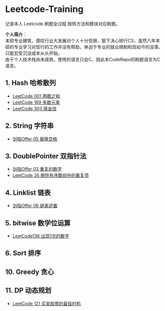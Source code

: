 # Leetcode-Training
记录本人 Leetcode 刷题全过程
按照方法和模块对应刷题。

**个人简介**：  
本硕专业建筑，感叹行业大发展对个人十分受限，狠下决心转行CS，虽然八年本硕的专业学习对现行的工作并没有帮助，单迫于专业的就业限制和现如今的没落，只能忍受沉没成本从头开始。  
由于个人技术栈尚未成熟，使用的语言只会C，因此本CodeRepo的刷题语言为C语言。

## 1. Hash 哈希散列
- [LeetCode 001 两数之和](01%20Hash%20哈希散列/LC001%20两数之和.md)
- [LeetCode 169 多数元素](01%20Hash%20哈希散列/LC169%20多数元素.md)
- [LeetCode 303 赎金信](01%20Hash%20哈希散列/LC383%20赎金信.md)

## 2. String 字符串
- [剑指Offer 05 替换空格](02%20String%20字符串/Offer%2005%20替换空格.md)

## 3. DoublePointer 双指针法
- [剑指Offer 03 重复的数字](03%20DoublePointer%20双指针法/Offer%2003重复的数字.md)
- [LeetCode 26 删除有序数组中的重复项](03%20DoublePointer%20双指针法/LC%2026%20删除有序数组中的重复项.md)

## 4. Linklist 链表
- [剑指Offer 06 链表逆置](04%20LinkList%20链表/链表逆置.md)

## 5. bitwise 数学位运算
- [LeetCode136 出现1次的数字](05%20bitwise%20数学位运算/LC%20136%20只出现1次的数字.md)
## 6. Sort 排序

## 10. Greedy 贪心

## 11. DP 动态规划
- [LeetCode 121 买卖股票的最佳时机](https://github.com/LamberttLiu/Leetcode_Training/blob/main/11%20DP%20%E5%8A%A8%E6%80%81%E8%A7%84%E5%88%92/LC121%20%E4%B9%B0%E5%8D%96%E8%82%A1%E7%A5%A8%E6%9C%80%E4%BD%B3%E6%97%B6%E6%9C%BA.md)



